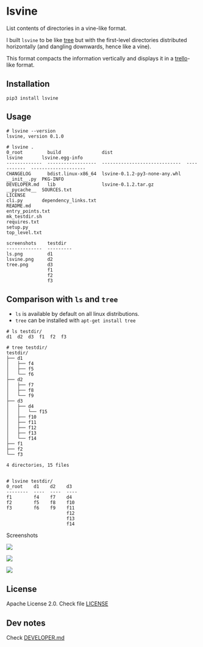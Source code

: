 # lsvine

List contents of directories in a vine-like format.

I built `lsvine` to be like [tree](https://en.wikipedia.org/wiki/Tree_(command)) but with the first-level directories distributed horizontally (and dangling downwards, hence like a vine).

This format compacts the information vertically and displays it in a [trello](https://trello.com/)-like format.


## Installation

```
pip3 install lsvine
```

## Usage

```
# lsvine --version
lsvine, version 0.1.0

# lsvine .
0_root         build               dist                           lsvine       lsvine.egg-info
-------------  ------------------  -----------------------------  -----------  --------------------
CHANGELOG      bdist.linux-x86_64  lsvine-0.1.2-py3-none-any.whl  __init__.py  PKG-INFO
DEVELOPER.md   lib                 lsvine-0.1.2.tar.gz            __pycache__  SOURCES.txt
LICENSE                                                           cli.py       dependency_links.txt
README.md                                                                      entry_points.txt
mk_testdir.sh                                                                  requires.txt
setup.py                                                                       top_level.txt

screenshots    testdir
-------------  ---------
ls.png         d1
lsvine.png     d2
tree.png       d3
               f1
               f2
               f3

```


## Comparison with `ls` and `tree`

- `ls` is available by default on all linux distributions.
- `tree` can be installed with `apt-get install tree`

```
# ls testdir/
d1  d2  d3  f1  f2  f3

# tree testdir/
testdir/
├── d1
│   ├── f4
│   ├── f5
│   └── f6
├── d2
│   ├── f7
│   ├── f8
│   └── f9
├── d3
│   ├── d4
│   │   └── f15
│   ├── f10
│   ├── f11
│   ├── f12
│   ├── f13
│   └── f14
├── f1
├── f2
└── f3

4 directories, 15 files


# lsvine testdir/
0_root    d1    d2    d3
--------  ----  ----  ----
f1        f4    f7    d4
f2        f5    f8    f10
f3        f6    f9    f11
                      f12
                      f13
                      f14

```

Screenshots

![](screenshots/ls.png?raw=true)

![](screenshots/tree.png?raw=true)

![](screenshots/lsvine.png?raw=true)



## License

Apache License 2.0. Check file [LICENSE](LICENSE)



## Dev notes

Check [DEVELOPER.md](DEVELOPER.md)
